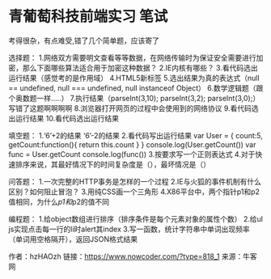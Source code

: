 # 青葡萄科技前端实习 笔试

考得很杂，有点难受,错了几个简单题，应该寄了

选择题：
1.网络双方需要明文查看等等数据，在网络传输时为保证安全需要进行加密，那么下面哪些算法适合用于加密这种数据？
2.IE内核有哪些？
3.看代码选出运行结果（感觉考的是作用域）
4.HTML5新标签
5.选出结果为真的表达式（null == undefined, null === undefined, null instanceof Object）
6.数学逻辑题（跟个奥数题一样.....）
7.执行结果（parseInt(3,10); parseInt(3,2); parseInt(3,0);）写错了这题啊啊啊啊
8.浏览器打开网页的过程中会使用到的网络协议
9.看代码选出运行结果
10.看代码选出运行结果

填空题：
1.‘6’+2的结果 ‘6’-2的结果
2.看代码写出运行结果
  var User = {
    count:5,
    getCount:function(){
       return this.count
    }
  }
  console.log(User.getCount())
  var func = User.getCount
  console.log(func())
3.按要求写一个正则表达式
4.对于快速排序来说，其最好情况下的时间复杂度是（），最坏情况是（）

问答题：
1.一次完整的HTTP事务是怎样的一个过程
2.IE与火狐的事件机制有什么区别？如何阻止冒泡？
3.用纯CSS画一个三角形
4.X86平台中，两个指针p1和p2值相同，为什么*p1和*p2的值不同

编程题：
1.给object数组进行排序（排序条件是每个元素对象的属性个数）
2.给ul js实现点击每一行的li时alert其index
3.写一函数，统计字符串中单词出现频率（单词用空格隔开），返回JSON格式结果



作者：hzHAOzh
链接：https://www.nowcoder.com/?type=818_1
来源：牛客网